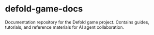 # defold-game-docs
Documentation repository for the Defold game project. Contains guides, tutorials, and reference materials for AI agent collaboration.
